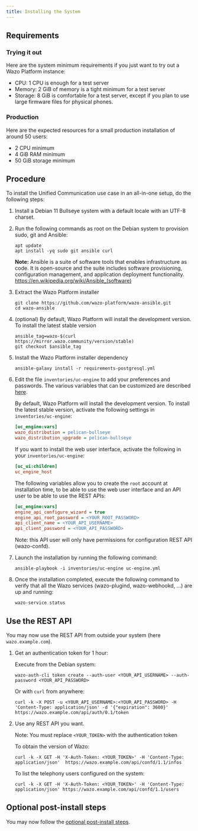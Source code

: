 ```yaml
---
title: Installing the System
---
```


## Requirements

### Trying it out

Here are the system minimum requirements if you just want to try out a Wazo Platform instance:

- CPU: 1 CPU is enough for a test server
- Memory: 2 GiB of memory is a tight minimum for a test server
- Storage: 8 GiB is comfortable for a test server, except if you plan to use large firmware files
  for physical phones.

### Production

Here are the expected resources for a small production installation of around 50 users:

- 2 CPU minimum
- 4 GiB RAM minimum
- 50 GiB storage minimum

## Procedure

To install the Unified Communication use case in an all-in-one setup, do the following steps:

1. Install a Debian 11 Bullseye system with a default locale with an UTF-8 charset.
2. Run the following commands as root on the Debian system to provision sudo, git and Ansible:

   ```shell
   apt update
   apt install -yq sudo git ansible curl
   ```

   **Note:** Ansible is a suite of software tools that enables infrastructure as code. It is
   open-source and the suite includes software provisioning, configuration management, and
   application deployment functionality. https://en.wikipedia.org/wiki/Ansible_(software)

3. Extract the Wazo Platform installer

   ```shell
   git clone https://github.com/wazo-platform/wazo-ansible.git
   cd wazo-ansible
   ```

4. (optional) By default, Wazo Platform will install the development version. To install the latest
   stable version

   ```shell
   ansible_tag=wazo-$(curl https://mirror.wazo.community/version/stable)
   git checkout $ansible_tag
   ```

5. Install the Wazo Platform installer dependency

   ```shell
   ansible-galaxy install -r requirements-postgresql.yml
   ```

6. Edit the file `inventories/uc-engine` to add your preferences and passwords. The various
   variables that can be customized are described [here](https://github.com/wazo-platform/wazo-ansible/blob/master/README.md#variables).

   By default, Wazo Platform will install the development version. To install the latest stable
   version, activate the following settings in `inventories/uc-engine`:

   ```ini
   [uc_engine:vars]
   wazo_distribution = pelican-bullseye
   wazo_distribution_upgrade = pelican-bullseye
   ```

   If you want to install the web user interface, activate the following in your
   `inventories/uc-engine`:

   ```ini
   [uc_ui:children]
   uc_engine_host
   ```

   The following variables allow you to create the `root` account at installation time, to be able
   to use the web user interface and an API user to be able to use the REST APIs:

   ```ini
   [uc_engine:vars]
   engine_api_configure_wizard = true
   engine_api_root_password = <YOUR_ROOT_PASSWORD>
   api_client_name = <YOUR_API_USERNAME>
   api_client_password = <YOUR_API_PASSWORD>
   ```

   Note: this API user will only have permissions for configuration REST API (wazo-confd).

7. Launch the installation by running the following command:

   ```shell
   ansible-playbook -i inventories/uc-engine uc-engine.yml
   ```

8. Once the installation completed, execute the following command to verify that all the Wazo
   services (wazo-plugind, wazo-webhookd, ...) are up and running:
   ```shell
   wazo-service status
   ```

## Use the REST API

You may now use the REST API from outside your system (here `wazo.example.com`).

1. Get an authentication token for 1 hour:

   Execute from the Debian system:

   ```shell
   wazo-auth-cli token create --auth-user <YOUR_API_USERNAME> --auth-password <YOUR_API_PASSWORD>
   ```

   Or with `curl` from anywhere:

   ```shell
   curl -k -X POST -u <YOUR_API_USERNAME>:<YOUR_API_PASSWORD> -H 'Content-Type: application/json' -d '{"expiration": 3600}' https://wazo.example.com/api/auth/0.1/token
   ```

2. Use any REST API you want.

   Note: You must replace `<YOUR_TOKEN>` with the authentication token

   To obtain the version of Wazo:

   ```shell
   curl -k -X GET -H 'X-Auth-Token: <YOUR_TOKEN>' -H 'Content-Type: application/json'  https://wazo.example.com/api/confd/1.1/infos
   ```

   To list the telephony users configured on the system:

   ```shell
   curl -k -X GET -H 'X-Auth-Token: <YOUR_TOKEN>' -H 'Content-Type: application/json' https://wazo.example.com/api/confd/1.1/users
   ```

## Optional post-install steps

You may now follow the [optional post-install steps](/uc-doc/installation/postinstall).
